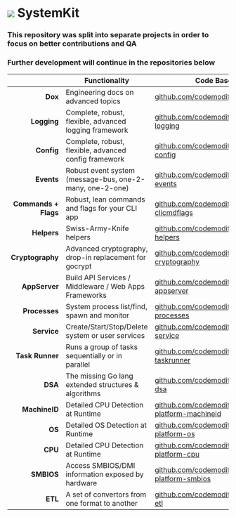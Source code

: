 # ![](https://fonts.gstatic.com/s/i/materialicons/bookmarks/v4/24px.svg) SystemKit

### This repository was split into separate projects in order to focus on better contributions and QA
### Further development will continue in the repositories below

&nbsp;					| Functionality 												| Code Base
---:					| ---															| ---
__Dox__					| Engineering docs on advanced topics							| [github.com/codemodify/DevDox](https://github.com/codemodify/DevDox)
__Logging__ 			| Complete, robust, flexible, advanced logging framework		| [github.com/codemodify/systemkit-logging](https://github.com/codemodify/systemkit-logging)
__Config__ 				| Complete, robust, flexible, advanced config framework			| [github.com/codemodify/systemkit-config](https://github.com/codemodify/systemkit-config)
__Events__				| Robust event system (message-bus, one-2-many, one-2-one)		| [github.com/codemodify/systemkit-events](https://github.com/codemodify/systemkit-events)
__Commands + Flags__	| Robust, lean commands and flags for your CLI app				| [github.com/codemodify/systemkit-clicmdflags](https://github.com/codemodify/systemkit-clicmdflags)
__Helpers__				| Swiss-Army-Knife helpers										| [github.com/codemodify/systemkit-helpers](https://github.com/codemodify/systemkit-helpers)
__Cryptography__ 		| Advanced cryptography, drop-in replacement for gocrypt		| [github.com/codemodify/systemkit-cryptography](https://github.com/codemodify/systemkit-cryptography)
__AppServer__ 			| Build API Services / Middleware / Web Apps Frameworks			| [github.com/codemodify/systemkit-appserver](https://github.com/codemodify/systemkit-appserver)
__Processes__ 			| System process list/find, spawn and monitor					| [github.com/codemodify/systemkit-processes](https://github.com/codemodify/systemkit-processes)
__Service__ 			| Create/Start/Stop/Delete system or user services				| [github.com/codemodify/systemkit-service](https://github.com/codemodify/systemkit-service)
__Task Runner__ 		| Runs a group of tasks sequentially or in parallel				| [github.com/codemodify/systemkit-taskrunner](https://github.com/codemodify/systemkit-taskrunner)
__DSA__ 				| The missing Go lang extended structures & algorithms			| [github.com/codemodify/systemkit-dsa](https://github.com/codemodify/systemkit-dsa)
__MachineID__ 			| Detailed CPU Detection at Runtime								| [github.com/codemodify/systemkit-platform-machineid](https://github.com/codemodify/systemkit-platform-machineid)
__OS__ 					| Detailed OS Detection at Runtime								| [github.com/codemodify/systemkit-platform-os](https://github.com/codemodify/systemkit-platform-os)
__CPU__ 				| Detailed CPU Detection at Runtime								| [github.com/codemodify/systemkit-platform-cpu](https://github.com/codemodify/systemkit-platform-cpu)
__SMBIOS__ 				| Access SMBIOS/DMI information exposed by hardware				| [github.com/codemodify/systemkit-platform-smbios](https://github.com/codemodify/systemkit-platform-smbios)
__ETL__ 				| A set of convertors from one format to another				| [github.com/codemodify/systemkit-etl](https://github.com/codemodify/systemkit-etl)
